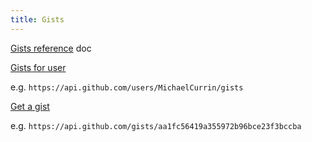 ```yaml
---
title: Gists
---
```


[Gists reference](https://docs.github.com/en/rest/reference/gists) doc

[Gists for user](https://docs.github.com/en/rest/reference/gists#list-gists-for-a-user) 

e.g. `https://api.github.com/users/MichaelCurrin/gists`

[Get a gist](https://docs.github.com/en/rest/reference/gists#get-a-gist) 

e.g. `https://api.github.com/gists/aa1fc56419a355972b96bce23f3bccba`
